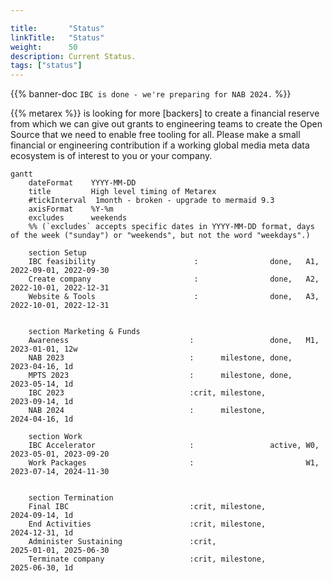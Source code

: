 ```yaml
---

title:       "Status"
linkTitle:   "Status"
weight:      50
description: Current Status.
tags: ["status"]
---
```


{{% banner-doc `IBC is done - we're preparing for NAB 2024.`  %}}


{{% metarex %}} is looking for more [backers] to create a financial reserve from
which we can give out grants to engineering teams to create the Open Source that
we need to enable free tooling for all. Please make a small financial or
engineering contribution if a working global media meta data ecosystem is of
interest to you or your company.

```mermaid
gantt
    dateFormat    YYYY-MM-DD
    title         High level timing of Metarex
    #tickInterval  1month - broken - upgrade to mermaid 9.3
    axisFormat    %Y-%m
    excludes      weekends
    %% (`excludes` accepts specific dates in YYYY-MM-DD format, days of the week ("sunday") or "weekends", but not the word "weekdays".)

    section Setup
    IBC feasibility                      :                done,   A1, 2022-09-01, 2022-09-30
    Create company                       :                done,   A2, 2022-10-01, 2022-12-31
    Website & Tools                      :                done,   A3, 2022-10-01, 2022-12-31


    section Marketing & Funds
    Awareness                           :                 done,   M1, 2023-01-01, 12w
    NAB 2023                            :      milestone, done,       2023-04-16, 1d
    MPTS 2023                           :      milestone, done,       2023-05-14, 1d
    IBC 2023                            :crit, milestone,             2023-09-14, 1d
    NAB 2024                            :      milestone,             2024-04-16, 1d

    section Work
    IBC Accelerator                     :                 active, W0, 2023-05-01, 2023-09-20
    Work Packages                       :                         W1, 2023-07-14, 2024-11-30


    section Termination
    Final IBC                           :crit, milestone,             2024-09-14, 1d
    End Activities                      :crit, milestone,             2024-12-31, 1d
    Administer Sustaining               :crit,                        2025-01-01, 2025-06-30
    Terminate company                   :crit, milestone,             2025-06-30, 1d
```

[contact]: /contact/